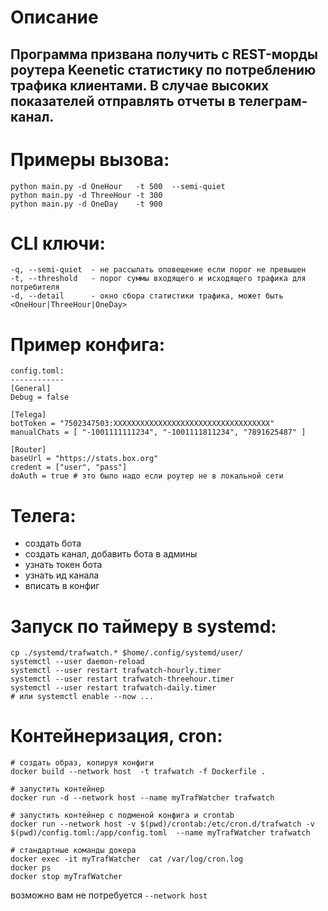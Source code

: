 # Описание
## Программа призвана получить с REST-морды роутера Keenetic статистику по потреблению трафика клиентами. В случае высоких показателей отправлять отчеты в телеграм-канал.

# Примеры вызова:
```
python main.py -d OneHour   -t 500  --semi-quiet
python main.py -d ThreeHour -t 300
python main.py -d OneDay    -t 900
```

# CLI ключи:
```
-q, --semi-quiet  - не рассылать оповещение если порог не превышен
-t, --threshold   - порог суммы входящего и исходящего трафика для потребителя
-d, --detail      - окно сбора статистики трафика, может быть <OneHour|ThreeHour|OneDay>
```

# Пример конфига:
```
config.toml:
------------
[General]
Debug = false

[Telega]
botToken = "7502347503:XXXXXXXXXXXXXXXXXXXXXXXXXXXXXXXXXXX"
manualChats = [ "-1001111111234", "-1001111811234", "7891625487" ]

[Router]
baseUrl = "https://stats.box.org"
credent = ["user", "pass"]
doAuth = true # это было надо если роутер не в локальной сети
```

# Телега:
- создать бота
- создать канал, добавить бота в админы
- узнать токен бота
- узнать ид канала
- вписать в конфиг

# Запуск по таймеру в systemd:
```
cp ./systemd/trafwatch.* $home/.config/systemd/user/
systemctl --user daemon-reload
systemctl --user restart trafwatch-hourly.timer
systemctl --user restart trafwatch-threehour.timer
systemctl --user restart trafwatch-daily.timer
# или systemctl enable --now ...
```

# Контейнеризация, cron:
```
# создать образ, копируя конфиги
docker build --network host  -t trafwatch -f Dockerfile .

# запустить контейнер
docker run -d --network host --name myTrafWatcher trafwatch

# запустить контейнер с подменой конфига и crontab
docker run --network host -v $(pwd)/crontab:/etc/cron.d/trafwatch -v $(pwd)/config.toml:/app/config.toml  --name myTrafWatcher trafwatch

# стандартные команды докера
docker exec -it myTrafWatcher  cat /var/log/cron.log
docker ps
docker stop myTrafWatcher
```
возможно вам не потребуется ```--network host```

